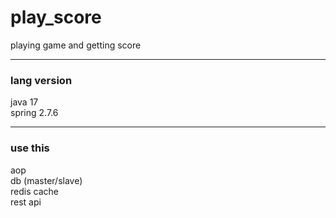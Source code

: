 # play_score
playing game and getting score

---------------
### lang version
java 17\
spring 2.7.6

--------------
### use this
aop\
db (master/slave)\
redis cache\
rest api
